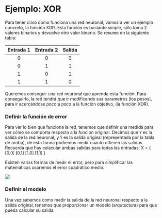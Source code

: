 # Ejemplo: XOR

Para tener claro como funciona una red neuronal, vamos a ver un ejemplo concreto, la función XOR.
Esta función es bastante simple, sólo toma 2 valores binarios y devuelve otro valor binario.
Se resume en la siguiente tabla:

| Entrada 1 | Entrada 2 | Salida |
|:---------:|:---------:|:------:|
|     0     |     0     |    0   |
|     0     |     1     |    1   |
|     1     |     0     |    1   |
|     1     |     1     |    0   |

Queremos conseguir una red neuronal que aprenda esta función.
Para conseguirlo, la red tendrá que ir modificando sus parametros (los pesos),
para ir acercándose poco a poco a la función objetivo, (la función XOR).

### Definir la función de error

Para ver lo bien que funciona la red, tenemos que definir una medida para ver cómo se comporta respecto a la función original.
Decimos que `Y` es la salida de la red neuronal, y `Ŷ` es la salida original (representada por la tabla de arriba),
de esta forma podremos medir cuanto difieren las salidas.
Recuerda que hay calacular ambas salidas para todas las entradas: X = { [0,0] [0,1] [1,0] [1,1] }

Existen varias formas de medir el error, pero para simplificar las matemáticas usaremos el error cuadrático medio.

![](https://wikimedia.org/api/rest_v1/media/math/render/svg/53ab02a5a1847aa3ff5c6eb69b4023bfb73655f5)

### Definir el modelo

Una vez sabemos como medir la salida de la red neuronal respecto a la salida original,
tenemos que proporcionar un modelo (arqutectura) para que pueda calcular su salida.

